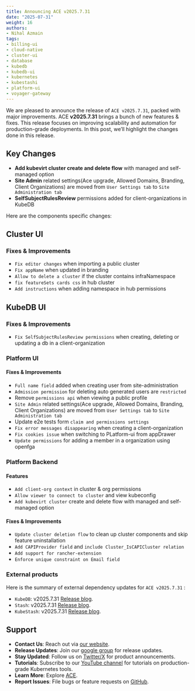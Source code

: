 ```yaml
---
title: Announcing ACE v2025.7.31
date: "2025-07-31"
weight: 16
authors:
- Nihal Azmain
tags:
- billing-ui
- cloud-native
- cluster-ui
- database
- kubedb
- kubedb-ui
- kubernetes
- kubestashi
- platform-ui
- voyager-gateway
---
```


We are pleased to announce the release of `ACE v2025.7.31`, packed with major improvements. ACE **v2025.7.31** brings a bunch of new features & fixes. This release focuses on improving scalability and automation for production-grade deployments. In this post, we’ll highlight the changes done in this release.

## Key Changes
- **Add kubevirt cluster create and delete flow** with managed and self-managed option 
- **Site Admin** related settings(Ace upgrade, Allowed Domains, Branding, Client Organizations) are moved from `User Settings tab` to `Site Administration tab`
- **SelfSubjectRulesReview** permissions added for client-organizations in KubeDB  

Here are the components specific changes:

## Cluster UI

### Fixes & Improvements
- `Fix editor changes` when importing a public cluster
- `Fix appName` when updated in branding
- `Allow to delete a cluster` if the cluster contains infraNamespace
- `fix featureSets cards css` in hub cluster
- `Add instructions` when adding namespace in hub permissions 


## KubeDB UI

### Fixes & Improvements
- `Fix SelfSubjectRulesReview permissions` when creating, deleting or updating a db in a client-organization

### Platform UI


#### Fixes & Improvements
- `Full name field` added when creating user from site-administration 
- `Admission permission` for deleting auto generated users are `restricted`
- Remove `permissions api` when viewing a public profile
- `Site Admin` related settings(Ace upgrade, Allowed Domains, Branding, Client Organizations) are moved from `User Settings tab` to `Site Administration tab`
- Update e2e tests form `claim and permissions settings`
- `Fix error messages disappearing` when creating a client-organization
- `Fix cookies issue` when switching to PLatform-ui from appDrawer
- `Update permissions` for adding a member in a organization using openfga 

### Platform Backend

#### Features
- `Add client-org context` in cluster & org permissions
- `Allow viewer to connect to cluster` and view kubeconfig
- `Add kubevirt cluster` create and delete flow with managed and self-managed option

#### Fixes & Improvements
- `Update cluster deletion flow` to clean up cluster components and skip feature uninstallation 
- `Add CAPIProvider field` and `include Cluster_IsCAPICluster relation`
- `Add support for rancher-extension`
- `Enforce unique constraint on Email field`

### External products
Here is the summary of external dependency updates for `ACE v2025.7.31` :

- `KubeDB`: v2025.7.31 [Release blog](https://appscode.com/blog/post/kubedb-v2025.7.31/).
- `Stash`: v2025.7.31 [Release blog](https://appscode.com/blog/post/stash-v2025.7.31/).
- `KubeStash`: v2025.7.31 [Release blog](https://appscode.com/blog/post/kubestash-v2025.7.31/).

## Support
- **Contact Us**: Reach out via [our website](https://appscode.com/contact/).
- **Release Updates**: Join our [google group](https://groups.google.com/a/appscode.com/g/releases) for release updates.
- **Stay Updated**: Follow us on [Twitter/X](https://x.com/appscode) for product announcements.
- **Tutorials**: Subscribe to our [YouTube channel](https://youtube.com/@appscode) for tutorials on production-grade Kubernetes tools.
- **Learn More**: Explore [ACE](https://appscode.com/docs/).
- **Report Issues**: File bugs or feature requests on [GitHub](https://github.com/appscode-cloud/launchpad/issues).